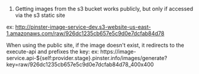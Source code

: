 1. Getting images from the s3 bucket works publicly, but only if accessed via the s3 static site 

ex: http://pinster-image-service-dev.s3-website-us-east-1.amazonaws.com/raw/926dc1235cb657e5c9d0e7dcfab84d78

When using the public site, if the image doesn't exist, it redirects to the execute-api and prefixes the key:
ex: https://image-service.api-${self:provider.stage}.pinster.info/images/generate?key=raw/926dc1235cb657e5c9d0e7dcfab84d78_400x400